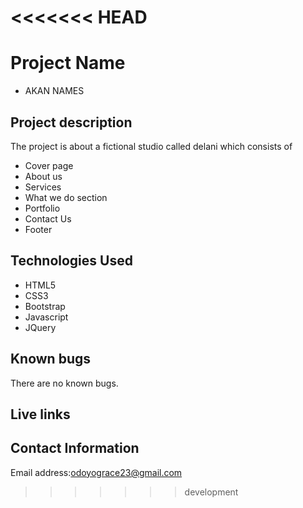 <<<<<<< HEAD
=======
 # Project Name
- AKAN NAMES
## Project description
The project is about a fictional studio called delani which consists of 
- Cover page
- About us 
- Services
- What we do section
- Portfolio
- Contact Us
- Footer
## Technologies Used
+ HTML5
+ CSS3
+ Bootstrap
+ Javascript
+ JQuery
## Known bugs
There are no known bugs.
## Live links

## Contact Information
Email address:odoyograce23@gmail.com
>>>>>>> development
